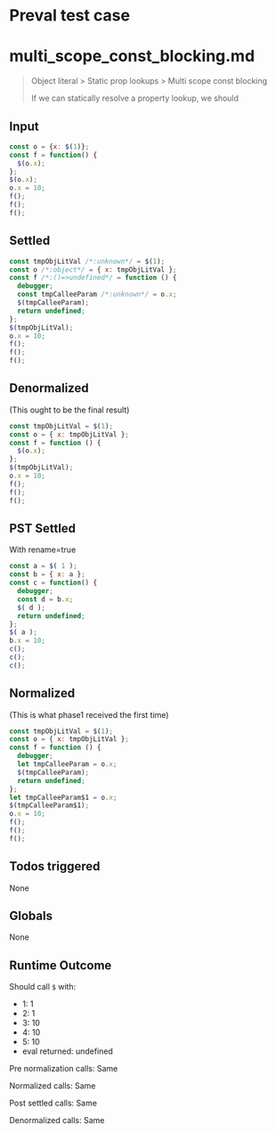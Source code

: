 # Preval test case

# multi_scope_const_blocking.md

> Object literal > Static prop lookups > Multi scope const blocking
>
> If we can statically resolve a property lookup, we should

## Input

`````js filename=intro
const o = {x: $(1)};
const f = function() {
  $(o.x);
};
$(o.x);
o.x = 10;
f();
f();
f();
`````


## Settled


`````js filename=intro
const tmpObjLitVal /*:unknown*/ = $(1);
const o /*:object*/ = { x: tmpObjLitVal };
const f /*:()=>undefined*/ = function () {
  debugger;
  const tmpCalleeParam /*:unknown*/ = o.x;
  $(tmpCalleeParam);
  return undefined;
};
$(tmpObjLitVal);
o.x = 10;
f();
f();
f();
`````


## Denormalized
(This ought to be the final result)

`````js filename=intro
const tmpObjLitVal = $(1);
const o = { x: tmpObjLitVal };
const f = function () {
  $(o.x);
};
$(tmpObjLitVal);
o.x = 10;
f();
f();
f();
`````


## PST Settled
With rename=true

`````js filename=intro
const a = $( 1 );
const b = { x: a };
const c = function() {
  debugger;
  const d = b.x;
  $( d );
  return undefined;
};
$( a );
b.x = 10;
c();
c();
c();
`````


## Normalized
(This is what phase1 received the first time)

`````js filename=intro
const tmpObjLitVal = $(1);
const o = { x: tmpObjLitVal };
const f = function () {
  debugger;
  let tmpCalleeParam = o.x;
  $(tmpCalleeParam);
  return undefined;
};
let tmpCalleeParam$1 = o.x;
$(tmpCalleeParam$1);
o.x = 10;
f();
f();
f();
`````


## Todos triggered


None


## Globals


None


## Runtime Outcome


Should call `$` with:
 - 1: 1
 - 2: 1
 - 3: 10
 - 4: 10
 - 5: 10
 - eval returned: undefined

Pre normalization calls: Same

Normalized calls: Same

Post settled calls: Same

Denormalized calls: Same
